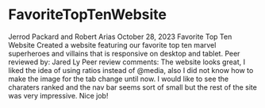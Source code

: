 # FavoriteTopTenWebsite

Jerrod Packard and Robert Arias
October 28, 2023
Favorite Top Ten Website
Created a website featuring our favorite top ten marvel superheroes and villains that is responsive on desktop and tablet.
Peer reviewed by: Jared Ly
Peer review comments: The website looks great, I liked the idea of using ratios instead of @media, also I did not know how to make the image for the tab change until now. I would like to see the charaters ranked and the nav bar seems sort of small but the rest of the site was very impressive. Nice job!
